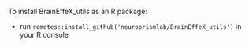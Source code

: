 To install BrainEffeX_utils as an R package: 
- run ```remotes::install_github('neuroprismlab/BrainEffeX_utils')``` in your R console
